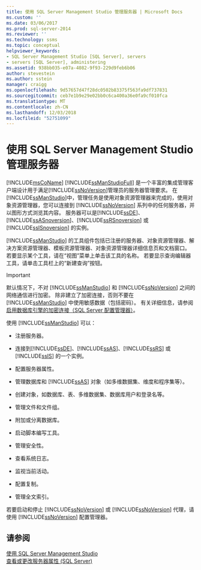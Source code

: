 ```yaml
---
title: 使用 SQL Server Management Studio 管理服务器 | Microsoft Docs
ms.custom: ''
ms.date: 03/06/2017
ms.prod: sql-server-2014
ms.reviewer: ''
ms.technology: ssms
ms.topic: conceptual
helpviewer_keywords:
- SQL Server Management Studio [SQL Server], servers
- servers [SQL Server], administering
ms.assetid: 938bb035-e07a-4082-9f93-229d9feb6b06
author: stevestein
ms.author: sstein
manager: craigg
ms.openlocfilehash: 9d57657d47f28dc0502b83375f563fa9df737831
ms.sourcegitcommit: ceb7e1b9e29e02bb0c6ca400a36e0fa9cf010fca
ms.translationtype: MT
ms.contentlocale: zh-CN
ms.lasthandoff: 12/03/2018
ms.locfileid: "52751099"
---
```

# <a name="administer-servers-with-sql-server-management-studio"></a>使用 SQL Server Management Studio 管理服务器
  [!INCLUDE[msCoName](../includes/msconame-md.md)] [!INCLUDE[ssManStudioFull](../includes/ssmanstudiofull-md.md)] 是一个丰富的集成管理客户端设计用于满足[!INCLUDE[ssNoVersion](../includes/ssnoversion-md.md)]管理员的服务器管理要求。 在 [!INCLUDE[ssManStudio](../includes/ssmanstudio-md.md)]中，管理任务是使用对象资源管理器来完成的，使用对象资源管理器，您可以连接到 [!INCLUDE[ssNoVersion](../includes/ssnoversion-md.md)] 系列中的任何服务器，并以图形方式浏览其内容。 服务器可以是[!INCLUDE[ssDE](../includes/ssde-md.md)]、[!INCLUDE[ssASnoversion](../includes/ssasnoversion-md.md)]、[!INCLUDE[ssRSnoversion](../includes/ssrsnoversion-md.md)] 或 [!INCLUDE[ssISnoversion](../includes/ssisnoversion-md.md)] 的实例。  
  
 [!INCLUDE[ssManStudio](../includes/ssmanstudio-md.md)] 的工具组件包括已注册的服务器、对象资源管理器、解决方案资源管理器、模板资源管理器、对象资源管理器详细信息页和文档窗口。 若要显示某个工具，请在“视图”菜单上单击该工具的名称。 若要显示查询编辑器工具，请单击工具栏上的“新建查询”按钮。  
  
> [!IMPORTANT]  
>  默认情况下，不对 [!INCLUDE[ssManStudio](../includes/ssmanstudio-md.md)] 和 [!INCLUDE[ssNoVersion](../includes/ssnoversion-md.md)] 之间的网络通信进行加密。 除非建立了加密连接，否则不要在 [!INCLUDE[ssManStudio](../includes/ssmanstudio-md.md)] 中使用敏感数据（包括密码）。 有关详细信息，请参阅[启用数据库引擎的加密连接（SQL Server 配置管理器）](../database-engine/configure-windows/enable-encrypted-connections-to-the-database-engine.md)。  
  
 使用 [!INCLUDE[ssManStudio](../includes/ssmanstudio-md.md)] 可以：  
  
-   注册服务器。  
  
-   连接到[!INCLUDE[ssDE](../includes/ssde-md.md)]、[!INCLUDE[ssAS](../includes/ssas-md.md)]、[!INCLUDE[ssRS](../includes/ssrs.md)] 或 [!INCLUDE[ssIS](../includes/ssis-md.md)] 的一个实例。  
  
-   配置服务器属性。  
  
-   管理数据库和 [!INCLUDE[ssAS](../includes/ssas-md.md)] 对象（如多维数据集、维度和程序集等）。  
  
-   创建对象，如数据库、表、多维数据集、数据库用户和登录名等。  
  
-   管理文件和文件组。  
  
-   附加或分离数据库。  
  
-   启动脚本编写工具。  
  
-   管理安全性。  
  
-   查看系统日志。  
  
-   监视当前活动。  
  
-   配置复制。  
  
-   管理全文索引。  
  
 若要启动和停止 [!INCLUDE[ssNoVersion](../includes/ssnoversion-md.md)] 或 [!INCLUDE[ssNoVersion](../includes/ssnoversion-md.md)] 代理，请使用 [!INCLUDE[ssNoVersion](../includes/ssnoversion-md.md)] 配置管理器。  
  
## <a name="see-also"></a>请参阅  
 [使用 SQL Server Management Studio](../database-engine/use-sql-server-management-studio.md)   
 [查看或更改服务器属性 (SQL Server)](../database-engine/configure-windows/view-or-change-server-properties-sql-server.md)  
  
  
